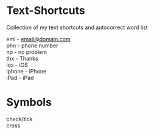 Text-Shortcuts
==============

Collection of my text shortcuts and autocorrect word list

eml - email@domain.com  
phn - phone number  
np - no problem  
thx - Thanks  
ios - iOS  
iphone - iPhone  
iPad - iPad  


Symbols
=======
check/tick  
cross  
